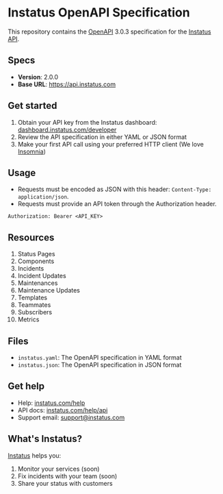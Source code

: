 # Instatus OpenAPI Specification

This repository contains the [OpenAPI](https://www.openapis.org/) 3.0.3 specification for the [Instatus API](https://instatus.com/help/api).

## Specs

- **Version**: 2.0.0
- **Base URL**: https://api.instatus.com

## Get started

1. Obtain your API key from the Instatus dashboard: [dashboard.instatus.com/developer](https://dashboard.instatus.com/developer)
2. Review the API specification in either YAML or JSON format
3. Make your first API call using your preferred HTTP client (We love [Insomnia](https://insomnia.rest))

## Usage

- Requests must be encoded as JSON with this header: `Content-Type: application/json`.
- Requests must provide an API token through the Authorization header.
```
Authorization: Bearer <API_KEY>
```

## Resources

1. Status Pages
2. Components
3. Incidents
4. Incident Updates
5. Maintenances
6. Maintenance Updates
7. Templates
8. Teammates
9. Subscribers
10. Metrics


## Files

- `instatus.yaml`: The OpenAPI specification in YAML format
- `instatus.json`: The OpenAPI specification in JSON format

## Get help

- Help: [instatus.com/help](https://instatus.com/help)
- API docs: [instatus.com/help/api](https://instatus.com/help/api)
- Support email: [support@instatus.com](mailto:support@instatus.com)

## What's Instatus?

[Instatus](https://instatus.com) helps you:
1. Monitor your services (soon)
2. Fix incidents with your team (soon)
3. Share your status with customers
